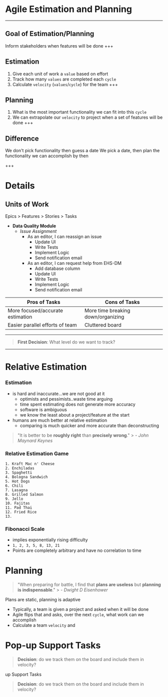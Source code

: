 # Agile Estimation and Planning
---
## Goal of Estimation/Planning
Inform stakeholders when features will be done
+++
## Estimation
1. Give each unit of work a `value` based on effort
2. Track how many `values` are completed each `cycle`
3. Calculate `velocity` (`values`/`cycle`) for the team
+++
## Planning
1. What is the most important functionality we can fit into this `cycle`
2. We can extrapolate our `velocity` to project when a set of features will be done
+++
## Difference
We don't pick functionality then guess a date
We pick a date, then plan the functionality we can accomplish by then


+++
# Details


## Units of Work
Epics > Features > Stories > Tasks


- **Data Quality Module**
	* *Issue Assignment*
		+ As an editor, I can reassign an issue
			+ Update UI
			+ Write Tests
			+ Implement Logic
			+ Send notification email
		+ As an editor, I can request help from EHS-DM
			+ Add database column
			+ Update UI
			+ Write Tests
			+ Implement Logic
			+ Send notification email






|Pros of Tasks|Cons of Tasks|
|----|----|
|More focused/accurate estimation|More time breaking down/organizing|
|Easier parallel efforts of team|Cluttered board|
---
> **First Decision**: What level do we want to track?
---


# Relative Estimation


### Estimation
- is hard and inaccurate...we are not good at it
	- optimists and pessimists..waste time arguing
	- time spent estimating does not generate more accuracy
	- software is ambiguous
	- we know the least about a project/feature at the start
- humans are much better at relative estimation
	- comparing is much quicker and more accurate than deconstructing


> "It is better to be **roughly right** than **precisely wrong**."
	> *- John Maynard Keynes*


### Relative Estimation Game
```
1. Kraft Mac n' Cheese
2. Enchiladas
3. Spaghetti
4. Bologna Sandwich
5. Hot Dogs
6. Chili
7. Lasagna
8. Grilled Salmon
9. Jello
10. Fajitas
11. Pad Thai
12. Fried Rice
13.   
```


### Fibonacci Scale
- implies exponentially rising difficulty
- `1, 2, 3, 5, 8, 13, 21`
- Points are completely arbitrary and have no correlation to time


# Planning
> "When preparing for battle, I find that **plans are useless** but **planning is indispensable**."
	> *- Dwight D Eisenhower*


Plans are static, planning is adaptive
	
- Typically, a team is given a project and asked when it will be done
- Agile flips that and asks, over the next `cycle`, what work can we accomplish
- Calculate a team `velocity` and 


# Pop-up Support Tasks
> **Decision**: do we track them on the board and include them in velocity?


up Support Tasks
> **Decision**: do we track them on the board and include them in velocity?




<!--stackedit_data:
eyJoaXN0b3J5IjpbMTk2MzU0OTIzNiwxMDE4MDkyMzc2XX0=
-->